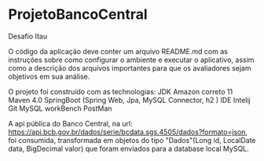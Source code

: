 # ProjetoBancoCentral
Desafio Itau

O código da aplicação deve conter um arquivo README.md com as instruções 
sobre como configurar o ambiente e executar o aplicativo, assim como a descrição dos 
arquivos importantes para que os avaliadores sejam objetivos em sua análise.

O projeto foi construído com as technologias:
  JDK Amazon correto 11
  Maven 4.0
  SpringBoot (Spring Web, Jpa, MySQL Connector, h2 )
  IDE Intelij
  Git
  MySQL workBench
  PostMan
  
 
A api pública do Banco Central, na url: https://api.bcb.gov.br/dados/serie/bcdata.sgs.4505/dados?formato=json,
foi consumida, transformada em objetos do tipo "Dados"(Long id, LocalDate data, BigDecimal valor) que foram enviados para a database local MySQL.
